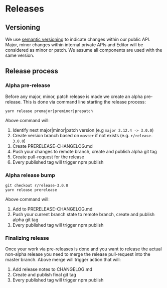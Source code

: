 # Releases

## Versioning

We use [semantic versioning]((https://semver.org/)) to indicate changes within our public API.
Major, minor changes within internal private APIs and Editor will be considered as minor or patch.
We assume all components are used with the same version.

## Release process

### Alpha pre-release
Before any major, minor, patch release is made we create an alpha pre-release.
This is done via command line starting the release process:
```
yarn release premajor|preminor|prepatch
``` 

Above command will:
1. Identify next major|minor|patch version (e.g `major 2.12.4 -> 3.0.0`)
2. Create version branch based on `master` if not exists (e.g. `r/release-3.0.0`)
3. Create PRERELEASE-CHANGELOG.md
4. Push your changes to remote branch, create and publish alpha git tag
5. Create pull-request for the release
6. Every published tag will trigger npm publish

### Alpha release bump

```
git checkout r/release-3.0.0
yarn release prerelease
```

Above command will:
1. Add to PRERELEASE-CHANGELOG.md
2. Push your current branch state to remote branch, create and publish alpha git tag
3. Every published tag will trigger npm publish


### Finalizing release

Once your work via pre-releases is done and you want to release the actual non-alpha release you need to merge the release pull-request into the master branch.
Above merge will trigger action that will:

1. Add release notes to CHANGELOG.md
2. Create and publish final git tag
3. Every published tag will trigger npm publish
